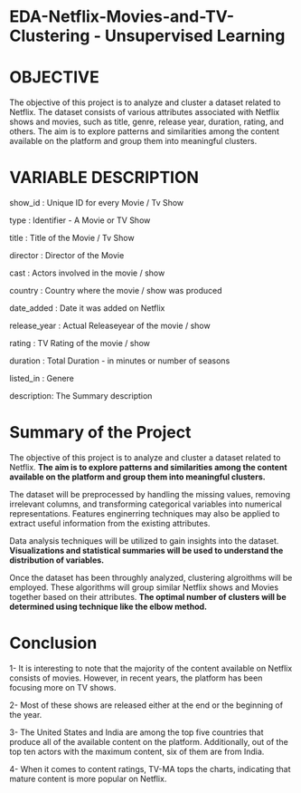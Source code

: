 # EDA-Netflix-Movies-and-TV-Clustering - Unsupervised Learning

# OBJECTIVE

The objective of this project is to analyze and cluster a dataset related to Netflix. The dataset consists of various attributes associated with Netflix shows and movies, such as title, genre, release year, duration, rating, and others. The aim is to explore patterns and similarities among the content available on the platform and group them into meaningful clusters.

# VARIABLE DESCRIPTION

show_id : Unique ID for every Movie / Tv Show

type : Identifier - A Movie or TV Show

title : Title of the Movie / Tv Show

director : Director of the Movie

cast : Actors involved in the movie / show

country : Country where the movie / show was produced

date_added : Date it was added on Netflix

release_year : Actual Releaseyear of the movie / show

rating : TV Rating of the movie / show

duration : Total Duration - in minutes or number of seasons

listed_in : Genere

description: The Summary description

# Summary of the Project 

The objective of this project is to analyze and cluster a dataset related to Netflix. **The aim is to explore patterns and similarities among the content available on the platform and group them into meaningful clusters.**

The dataset will be preprocessed by handling the missing values, removing irrelevant columns, and transforming categorical variables into numerical representations. Features enginerring techniques may also be applied to extract useful information from the existing attributes.

Data analysis techniques will be utilized to gain insights into the dataset. **Visualizations and statistical summaries will be used to understand the distribution of variables.**

Once the dataset has been throughly analyzed, clustering algroithms will be employed. These algorithms will group similar Netflix shows and Movies together based on their attributes. **The optimal number of clusters will be determined using technique like the elbow method.**

# Conclusion

1- It is interesting to note that the majority of the content available on Netflix consists of movies. However, in recent years, the platform has been focusing more on TV shows.

2- Most of these shows are released either at the end or the beginning of the year.

3- The United States and India are among the top five countries that produce all of the available content on the platform. Additionally, out of the top ten actors with the maximum content, six of them are from India.

4- When it comes to content ratings, TV-MA tops the charts, indicating that mature content is more popular on Netflix.
